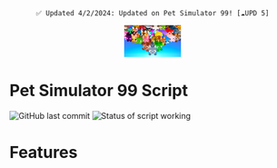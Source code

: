 <div align=center>

  ```
  ✅ Updated 4/2/2024: Updated on Pet Simulator 99! [☁️UPD 5]
  ```
  <img src="./images/ps99.png" width=100>

  
</div>

# Pet Simulator 99 Script
![GitHub last commit](https://img.shields.io/github/last-commit/globalwarmingpart8/PetSimulator99)
![Status of script working](https://img.shields.io/badge/Status-Working-normal)

# Features
